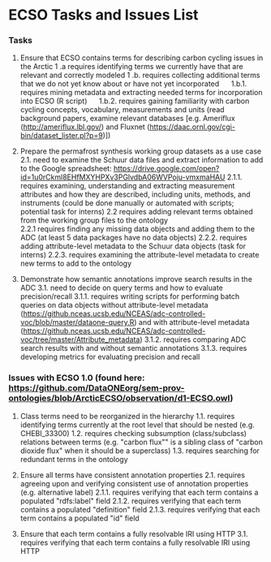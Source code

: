 # ECSO Tasks and Issues List

### Tasks
1. Ensure that ECSO contains terms for describing carbon cycling issues in the Arctic
  1 .a  requires identifying terms we currently have that are relevant and correctly modeled
  1 .b. requires collecting additional terms that we do not yet know about or have not yet incorporated
&nbsp;&nbsp;&nbsp;&nbsp;&nbsp;1.b.1. requires mining metadata and extracting needed terms for incorporation into ECSO (R script)
&nbsp;&nbsp;&nbsp;&nbsp;&nbsp;1.b.2. requires gaining familiarity with carbon cycling concepts, vocabulary, measurements and units (read background papers, examine relevant databases [e.g. Ameriflux (http://ameriflux.lbl.gov/) and Fluxnet (https://daac.ornl.gov/cgi-bin/dataset_lister.pl?p=9)])

2. Prepare the permafrost synthesis working group datasets as a use case
  2.1. need to examine the Schuur data files and extract information to add to the Google spreadsheet: https://drive.google.com/open?id=1u0rCkml8EHfMXYHPXv3PGlvdbA06WVPoju-vmxmaHAU
    2.1.1. requires examining, understanding and extracting measurement attributes and how they are described, including units, methods, and instruments (could be done manually or automated with scripts; potential task for interns)
  2.2 requires adding relevant terms obtained from the working group files to the ontology   
    2.2.1 requires finding any missing data objects and adding them to the ADC (at least 5 data packages have no data objects)
    2.2.2. requires adding attribute-level metadata to the Schuur data objects (task for interns)
    2.2.3. requires examining the attribute-level metadata to create new terms to add to the ontology

3. Demonstrate how semantic annotations improve search results in the ADC
  3.1. need to decide on query terms and how to evaluate precision/recall 
    3.1.1. requires writing scripts for performing batch queries on data objects without attribute-level metadata (https://github.nceas.ucsb.edu/NCEAS/adc-controlled-voc/blob/master/dataone-query.R) and with attribute-level metadata (https://github.nceas.ucsb.edu/NCEAS/adc-controlled-voc/tree/master/Attribute_metadata)
    3.1.2. requires comparing ADC search results with and without semantic annotations
    3.1.3. requires developing metrics for evaluating precision and recall
		
### Issues with ECSO 1.0 (found here: https://github.com/DataONEorg/sem-prov-ontologies/blob/ArcticECSO/observation/d1-ECSO.owl)
1. Class terms need to be reorganized in the hierarchy
  1.1. requires identifying terms currently at the root level that should be nested (e.g. CHEBI_33300)
  1.2. requires checking subsumption (class/subclass) relations between terms (e.g. "carbon flux"" is a sibling class of "carbon dioxide flux" when it should be a superclass)
  1.3. requires searching for redundant terms in the ontology

2. Ensure all terms have consistent annotation properties
  2.1. requires agreeing upon and verifying consistent use of annotation properties (e.g. alternative label)
    2.1.1. requires verifying that each term contains a populated "rdfs:label" field
	2.1.2. requires verifying that each term contains a populated "definition" field
	2.1.3. requires verifying that each term contains a populated "id" field
		
3. Ensure that each term contains a fully resolvable IRI using HTTP
  3.1. requires verifying that each term contains a fully resolvable IRI using HTTP	
	